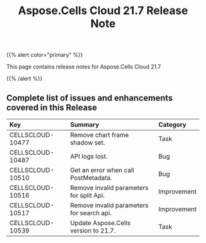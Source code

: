 ﻿---
title: Aspose.Cells Cloud 21.7 Release Note
second_title: Aspose.Cells Cloud Documen
type: docs
url: /ar/aspose-cells-cloud-21-7-release-notes/
description: Aspose.Cells Cloud supports Excel to create, convert, merge, split, protected, inner object operation, and so on
weight: 65
---
{{% alert color="primary" %}} 

This page contains release notes for Aspose.Cells Cloud 21.7

{{% /alert %}} 
## **Complete list of issues and enhancements covered in this Release**

|**Key**|**Summary**|**Category**|
|:- |:- |:- |
|CELLSCLOUD-10477	|Remove chart frame shadow set.	|Task |
|CELLSCLOUD-10487	|API logs lost.	|Bug |
|CELLSCLOUD-10510	|Get an error when call PostMetadata.	|Bug |
|CELLSCLOUD-10516	|Remove invalid parameters for split Api.	|Improvement |
|CELLSCLOUD-10517	|Remove invalid parameters for search api.	|Improvement |
|CELLSCLOUD-10539	|Update Aspose.Cells version to 21.7.	|Task |



